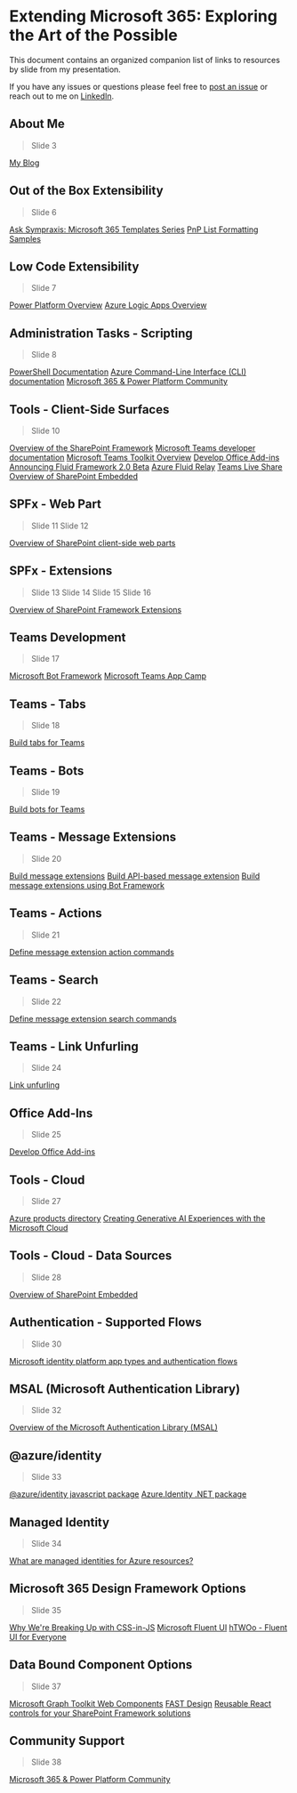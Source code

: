 # Extending Microsoft 365: Exploring the Art of the Possible

This document contains an organized companion list of links to resources by slide from my presentation.

If you have any issues or questions please feel free to [post an issue](https://github.com/juliemturner/Public-Samples/issues) or reach out to me on [LinkedIn](https://www.linkedin.com/in/juliemturner/).

## About Me

>Slide 3

[My Blog](https://julieturner.net/me)

## Out of the Box Extensibility

>Slide 6

[Ask Sympraxis: Microsoft 365 Templates Series](https://www.sympraxisconsulting.com/series/microsoft-365-templates/)
[PnP List Formatting Samples](https://pnp.github.io/List-Formatting/)

## Low Code Extensibility

>Slide 7

[Power Platform Overview](https://www.microsoft.com/en-us/power-platform/)
[Azure Logic Apps Overview](https://azure.microsoft.com/en-us/products/logic-apps/)

## Administration Tasks - Scripting

>Slide 8

[PowerShell Documentation](https://learn.microsoft.com/en-us/powershell/)
[Azure Command-Line Interface (CLI) documentation](https://learn.microsoft.com/en-us/cli/azure/)
[Microsoft 365 & Power Platform Community](https://pnp.github.io/)

## Tools - Client-Side Surfaces

>Slide 10

[Overview of the SharePoint Framework](https://learn.microsoft.com/en-us/sharepoint/dev/spfx/sharepoint-framework-overview)
[Microsoft Teams developer documentation](https://learn.microsoft.com/en-us/microsoftteams/platform/mstdd-landing)
[Microsoft Teams Toolkit Overview](https://learn.microsoft.com/en-us/microsoftteams/platform/toolkit/teams-toolkit-fundamentals)
[Develop Office Add-ins](https://learn.microsoft.com/en-us/office/dev/add-ins/develop/develop-overview)
[Announcing Fluid Framework 2.0 Beta](https://devblogs.microsoft.com/microsoft365dev/announcing-fluid-framework-2-0-beta/)
[Azure Fluid Relay](https://azure.microsoft.com/en-ca/products/fluid-relay/)
[Teams Live Share](https://developer.microsoft.com/en-us/microsoft-teams/liveshare)
[Overview of SharePoint Embedded](https://learn.microsoft.com/en-us/sharepoint/dev/embedded/overview)

## SPFx - Web Part

>Slide 11
>Slide 12

[Overview of SharePoint client-side web parts](https://learn.microsoft.com/en-us/sharepoint/dev/spfx/web-parts/overview-client-side-web-parts)

## SPFx - Extensions

>Slide 13
>Slide 14
>Slide 15
>Slide 16

[Overview of SharePoint Framework Extensions](https://learn.microsoft.com/en-us/sharepoint/dev/spfx/extensions/overview-extensions)

## Teams Development

>Slide 17

[Microsoft Bot Framework](https://dev.botframework.com/)
[Microsoft Teams App Camp](https://microsoft.github.io/app-camp/)

## Teams - Tabs

>Slide 18

[Build tabs for Teams](https://learn.microsoft.com/en-us/microsoftteams/platform/tabs/what-are-tabs?tabs=desktop%2Cdesktop1%2Cpersonal)

## Teams - Bots

>Slide 19

[Build bots for Teams](https://learn.microsoft.com/en-us/microsoftteams/platform/bots/what-are-bots)

## Teams - Message Extensions

>Slide 20

[Build message extensions](https://learn.microsoft.com/en-us/microsoftteams/platform/messaging-extensions/what-are-messaging-extensions?tabs=desktop)
[Build API-based message extension](https://learn.microsoft.com/en-us/microsoftteams/platform/messaging-extensions/build-api-based-message-extension?tabs=developer-portal-for-teams%2Cnew-api%2Cnew-api2)
[Build message extensions using Bot Framework](https://learn.microsoft.com/en-us/microsoftteams/platform/messaging-extensions/build-bot-based-message-extension?tabs=search-commands)

## Teams - Actions

>Slide 21

[Define message extension action commands](https://learn.microsoft.com/en-us/microsoftteams/platform/messaging-extensions/how-to/action-commands/define-action-command?tabs=Teams-toolkit%2Cdotnet)

## Teams - Search

>Slide 22

[Define message extension search commands](https://learn.microsoft.com/en-us/microsoftteams/platform/messaging-extensions/how-to/search-commands/define-search-command?tabs=Teams-toolkit%2Cdotnet)

## Teams - Link Unfurling

>Slide 24

[Link unfurling](https://learn.microsoft.com/en-us/microsoftteams/platform/messaging-extensions/how-to/link-unfurling)

## Office Add-Ins

>Slide 25

[Develop Office Add-ins](https://learn.microsoft.com/en-us/office/dev/add-ins/develop/develop-overview)

## Tools - Cloud

>Slide 27

[Azure products directory](https://azure.microsoft.com/en-us/products/)
[Creating Generative AI Experiences with the Microsoft Cloud](https://learn.microsoft.com/en-us/microsoft-cloud/dev/copilot/isv-extensibility-story)

## Tools - Cloud - Data Sources

>Slide 28

[Overview of SharePoint Embedded](https://learn.microsoft.com/en-us/sharepoint/dev/embedded/overview)

## Authentication - Supported Flows

>Slide 30

[Microsoft identity platform app types and authentication flows](https://learn.microsoft.com/en-us/entra/identity-platform/authentication-flows-app-scenarios)

## MSAL (Microsoft Authentication Library)

>Slide 32

[Overview of the Microsoft Authentication Library (MSAL)](https://learn.microsoft.com/en-us/entra/identity-platform/msal-overview)

## @azure/identity

>Slide 33

[@azure/identity javascript package](https://www.npmjs.com/package/@azure/identity)
[Azure.Identity .NET package](https://www.nuget.org/packages/Azure.Identity)

## Managed Identity

>Slide 34

[What are managed identities for Azure resources?](https://learn.microsoft.com/en-us/entra/identity/managed-identities-azure-resources/overview)

## Microsoft 365 Design Framework Options

>Slide 35

[Why We're Breaking Up with CSS-in-JS](https://dev.to/srmagura/why-were-breaking-up-wiht-css-in-js-4g9b)
[Microsoft Fluent UI](https://developer.microsoft.com/en-us/fluentui#/)
[hTWOo - Fluent UI for Everyone](https://lab.n8d.studio/htwoo/)

## Data Bound Component Options

>Slide 37

[Microsoft Graph Toolkit Web Components](https://www.npmjs.com/package/@microsoft/mgt-components)
[FAST Design](https://www.fast.design/)
[Reusable React controls for your SharePoint Framework solutions](https://pnp.github.io/sp-dev-fx-controls-react/)

## Community Support

>Slide 38

[Microsoft 365 & Power Platform Community](https://aka.ms/m365pnp)
